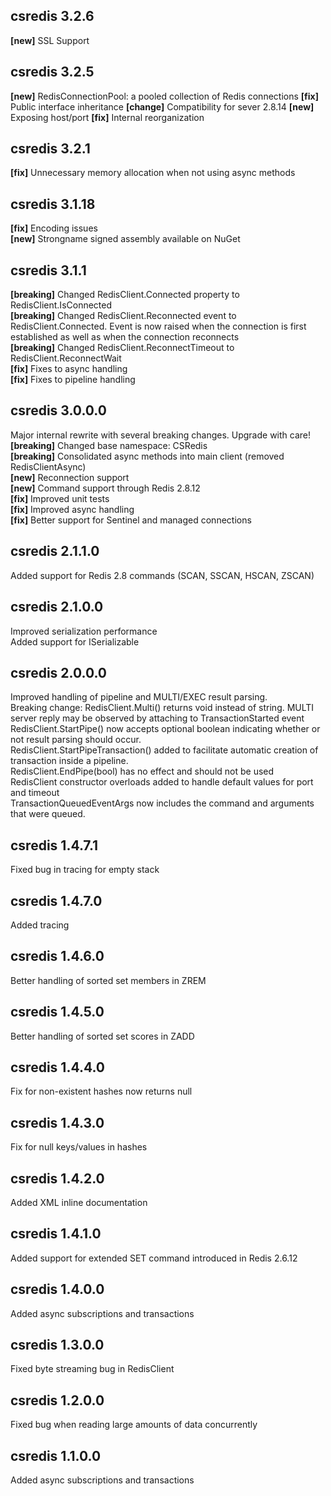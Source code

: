 ## csredis 3.2.6
**[new]** SSL Support

## csredis 3.2.5
**[new]** RedisConnectionPool: a pooled collection of Redis connections
**[fix]** Public interface inheritance
**[change]** Compatibility for sever 2.8.14
**[new]** Exposing host/port
**[fix]** Internal reorganization

## csredis 3.2.1
**[fix]** Unnecessary memory allocation when not using async methods  

## csredis 3.1.18
**[fix]** Encoding issues  
**[new]** Strongname signed assembly available on NuGet  

## csredis 3.1.1
**[breaking]** Changed RedisClient.Connected property to RedisClient.IsConnected  
**[breaking]** Changed RedisClient.Reconnected event to RedisClient.Connected. Event is now raised when the connection is first established as well as when the connection reconnects  
**[breaking]** Changed RedisClient.ReconnectTimeout to RedisClient.ReconnectWait  
**[fix]** Fixes to async handling  
**[fix]** Fixes to pipeline handling  

## csredis 3.0.0.0
Major internal rewrite with several breaking changes. Upgrade with care!  
**[breaking]** Changed base namespace: CSRedis  
**[breaking]** Consolidated async methods into main client (removed RedisClientAsync)  
**[new]** Reconnection support  
**[new]** Command support through Redis 2.8.12  
**[fix]** Improved unit tests  
**[fix]** Improved async handling  
**[fix]** Better support for Sentinel and managed connections  

## csredis 2.1.1.0
Added support for Redis 2.8 commands (SCAN, SSCAN, HSCAN, ZSCAN)

## csredis 2.1.0.0
Improved serialization performance  
Added support for ISerializable  

## csredis 2.0.0.0
Improved handling of pipeline and MULTI/EXEC result parsing.  
Breaking change: RedisClient.Multi() returns void instead of string. MULTI server reply may be observed by attaching to TransactionStarted event  
RedisClient.StartPipe() now accepts optional boolean indicating whether or not result parsing should occur.  
RedisClient.StartPipeTransaction() added to facilitate automatic creation of transaction inside a pipeline.  
RedisClient.EndPipe(bool) has no effect and should not be used  
RedisClient constructor overloads added to handle default values for port and timeout  
TransactionQueuedEventArgs now includes the command and arguments that were queued.  

## csredis 1.4.7.1
Fixed bug in tracing for empty stack

## csredis 1.4.7.0
Added tracing

## csredis 1.4.6.0
Better handling of sorted set members in ZREM

## csredis 1.4.5.0
Better handling of sorted set scores in ZADD

## csredis 1.4.4.0
Fix for non-existent hashes now returns null

## csredis 1.4.3.0
Fix for null keys/values in hashes

## csredis 1.4.2.0
Added XML inline documentation

## csredis 1.4.1.0
Added support for extended SET command introduced in Redis 2.6.12

## csredis 1.4.0.0
Added async subscriptions and transactions

## csredis 1.3.0.0
Fixed byte streaming bug in RedisClient

## csredis 1.2.0.0
Fixed bug when reading large amounts of data concurrently

## csredis 1.1.0.0
Added async subscriptions and transactions
